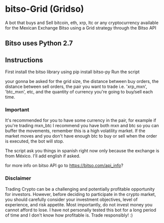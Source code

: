# bitso-Grid (Gridso)
A bot that buys and Sell bitcoin, eth, xrp, ltc or any cryptocurrency available for the Mexican Exchange Bitso using a Grid strategy through the Bitso API

## Bitso uses Python 2.7 

## Instructions

First install the bitso library using pip install bitso-py
Run the script

your gonna be asked for the grid size, the distance between buy orders, the distance between sell orders, the pair you want to trade i.e. 'xrp_mxn', 'btc_mxn', etc, and the quantity of currency you're going to buy/sell each time. 

### Important

It's recommended for you to have some currency in the pair, for example if you're trading mxn_btc I recommend you have both mxn and btc so you can buffer the movements, remember this is a high volatility market. If the market moves and you don't have enough btc to buy or sell when the order is executed, the bot will stop.

 The script ask you things in spanish right now only because the exchange is from México. I'll add english if asked.
 
 for more info on bitso API go to https://bitso.com/api_info?
 
 ### Disclaimer
Trading Crypto can be a challenging and potentially profitable opportunity for investors. However, before deciding to participate in the crypto market, you should carefully consider your investment objectives, level of experience, and risk appetite. Most importantly, do not invest money you cannot afford to lose. I have not personally tested this bot for a long period of time and I don't know how profitable is. Trade responsibly! :) 
